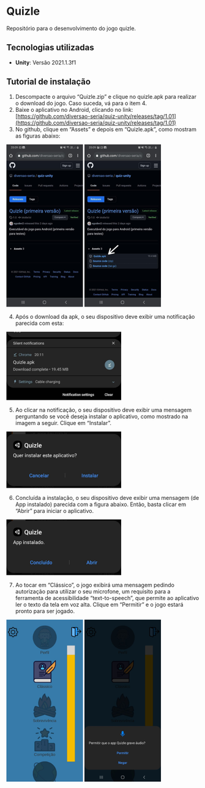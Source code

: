 # Quizle
 Repositório para o desenvolvimento do jogo quizle.

## Tecnologias utilizadas

* **Unity**: Versão 2021.1.3f1

## Tutorial de instalação
1.  Descompacte o arquivo “Quizle.zip” e clique no quizle.apk para realizar o download do jogo. Caso suceda, vá para o item 4.
2.  Baixe o aplicativo no Android, clicando no link: [https://github.com/diversao-seria/quiz-unity/releases/tag/1.01](https://github.com/diversao-seria/quiz-unity/releases/tag/1.01)
3.  No github, clique em “Assets” e depois em “Quizle.apk”, como mostram as figuras abaixo:

<img src="tutorial/image1.jpg" alt="github quizle" width="200"/> <img src="tutorial/image2.jpg" alt="github quizle apk download" width="200"/>

4. Após o download da apk, o seu dispositivo deve exibir uma notificação parecida com esta:

<img src="tutorial/image3.jpg" alt="download quizle finalizado" width="300"/>

5. Ao clicar na notificação, o seu dispositivo deve exibir uma mensagem perguntando se você deseja instalar o aplicativo, como mostrado na imagem a seguir. Clique em “Instalar”.

<img src="tutorial/image4.jpg" alt="quizle instalação" width="300"/>

6. Concluída a instalação, o seu dispositivo deve exibir uma mensagem (de App instalado) parecida com a figura abaixo. Então, basta clicar em “Abrir” para iniciar o aplicativo.

<img src="tutorial/image5.jpg" alt="quizle instalado" width="300"/>

7.  Ao tocar em “Clássico”, o jogo exibirá uma mensagem pedindo autorização para utilizar o seu microfone, um requisito para a ferramenta de acessibilidade “text-to-speech”, que permite ao aplicativo ler o texto da tela em voz alta. Clique em “Permitir” e o jogo estará pronto para ser jogado.

<img src="tutorial/image6.jpg" alt="quizle página inicial" width="200"/> <img src="tutorial/image7.jpg" alt="quizle permissão" width="200"/>
